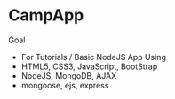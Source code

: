# CampApp
Goal
- For Tutorials / Basic NodeJS App
Using
- HTML5, CSS3, JavaScript, BootStrap
- NodeJS, MongoDB, AJAX
- mongoose, ejs, express

